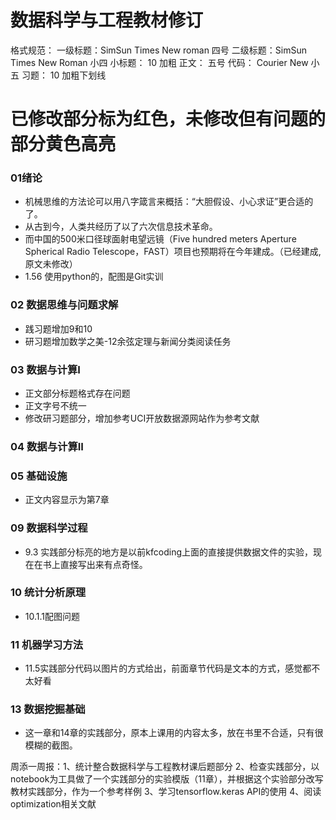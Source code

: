 # 数据科学与工程教材修订 


格式规范：
    一级标题：SimSun Times New roman 四号
    二级标题：SimSun Times New Roman 小四
    小标题：  10 加粗
    正文：    五号
    代码：    Courier New 小五
    习题：    10 加粗下划线

# __已修改部分标为红色，未修改但有问题的部分黄色高亮__
### 01绪论
* 机械思维的方法论可以用八字箴言来概括：“大胆假设、小心求证”更合适的了。
* 从古到今，人类共经历了以了六次信息技术革命。
* 而中国的500米口径球面射电望远镜（Five hundred meters Aperture Spherical Radio Telescope，FAST）项目也预期将在今年建成。（已经建成,原文未修改）
* 1.56 使用python的，配图是Git实训

### 02 数据思维与问题求解
* 践习题增加9和10
* 研习题增加数学之美-12余弦定理与新闻分类阅读任务

### 03 数据与计算I
* 正文部分标题格式存在问题
* 正文字号不统一
* 修改研习题部分，增加参考UCI开放数据源网站作为参考文献
### 04 数据与计算II

### 05 基础设施
* 正文内容显示为第7章

### 09 数据科学过程
* 9.3 实践部分标亮的地方是以前kfcoding上面的直接提供数据文件的实验，现在在书上直接写出来有点奇怪。

### 10 统计分析原理
* 10.1.1配图问题

### 11 机器学习方法
* 11.5实践部分代码以图片的方式给出，前面章节代码是文本的方式，感觉都不太好看
### 13 数据挖掘基础
* 这一章和14章的实践部分，原本上课用的内容太多，放在书里不合适，只有很模糊的截图。



周添一周报：1、统计整合数据科学与工程教材课后题部分 2、检查实践部分，以notebook为工具做了一个实践部分的实验模版（11章），并根据这个实验部分改写教材实践部分，作为一个参考样例
          3、学习tensorflow.keras API的使用   4、阅读optimization相关文献 

